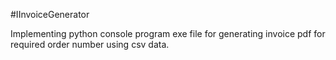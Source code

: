 #IInvoiceGenerator

Implementing python console program exe file for generating invoice pdf for required order number using csv data.
